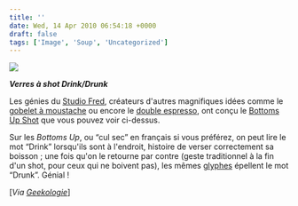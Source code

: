 ```yaml
---
title: ''
date: Wed, 14 Apr 2010 06:54:18 +0000
draft: false
tags: ['Image', 'Soup', 'Uncategorized']
---
```


![](https://madd0.files.wordpress.com/2010/04/tumblr_l0utuicyay1qzn0y8o1_500.jpg)

**_Verres à shot Drink/Drunk_**

Les génies du [Studio Fred](http://www.worldwidefred.com/), créateurs d'autres magnifiques idées comme le [gobelet à moustache](http://j.b5z.net/i/u/2075403/h/pickyournose.htm) ou encore le [double espresso](http://www.worldwidefred.com/shortstacked.htm), ont conçu le [Bottoms Up Shot](http://www.worldwidefred.com/bottomsupshot.htm) que vous pouvez voir ci-dessus.

Sur les _Bottoms Up_, ou “cul sec” en français si vous préférez, on peut lire le mot “Drink” lorsqu'ils sont à l'endroit, histoire de verser correctement sa boisson ; une fois qu'on le retourne par contre (geste traditionnel à la fin d'un shot, pour ceux qui ne boivent pas), les mêmes [glyphes](http://fr.wikipedia.org/wiki/Glyphe) épellent le mot “Drunk”. Génial !

\[_Via [Geekologie](http://www.geekologie.com/2010/04/youre_cut_off_drinkdrunk_shot.php)_\]